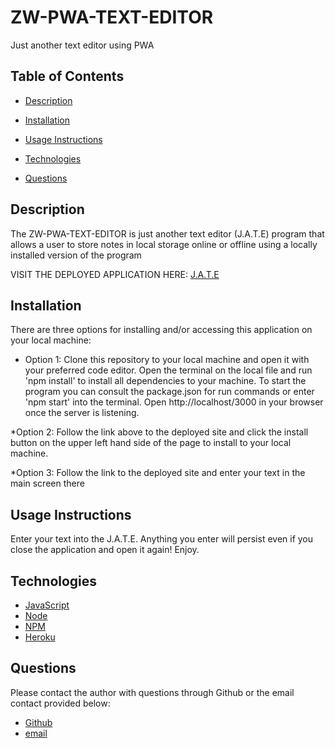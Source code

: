# ZW-PWA-TEXT-EDITOR
Just another text editor using PWA

## **Table of Contents**

* [Description](#description)

* [Installation](#installation)

* [Usage Instructions](#usage)

* [Technologies](#technologies)

* [Questions](#questions)

## **Description**

The ZW-PWA-TEXT-EDITOR is just another text editor (J.A.T.E) program that allows a user to store notes in local storage online or offline using a locally installed version of the program 

VISIT THE DEPLOYED APPLICATION HERE: [J.A.T.E](https://zw-pwa-text-editor.herokuapp.com/)


## **Installation**

There are three options for installing and/or accessing this application on your local machine: 

* Option 1: Clone this repository to your local machine and open it with your preferred code editor. Open the terminal on the local file and run 'npm install' to install all dependencies to your machine. To start the program you can consult the package.json for run commands or enter 'npm start' into the terminal. Open http://localhost/3000 in your browser once the server is listening.

*Option 2: Follow the link above to the deployed site and click the install button on the upper left hand side of the page to install to your local machine.

*Option 3: Follow the link to the deployed site and enter your text in the main screen there


## **Usage Instructions**

Enter your text into the J.A.T.E. Anything you enter will persist even if you close the application and open it again! Enjoy. 


## **Technologies**

* [JavaScript](https://www.javascript.com/) 
* [Node](https://nodejs.org/en/) 
* [NPM](https://www.npmjs.com/) 
* [Heroku](https://www.heroku.com/) 

## **Questions**

Please contact the author with questions through Github or the email contact provided below:

* [Github](https://www.github.com/ZacharyWarnes)
* [email](mailto:zacharywarnes@gmail.com)

